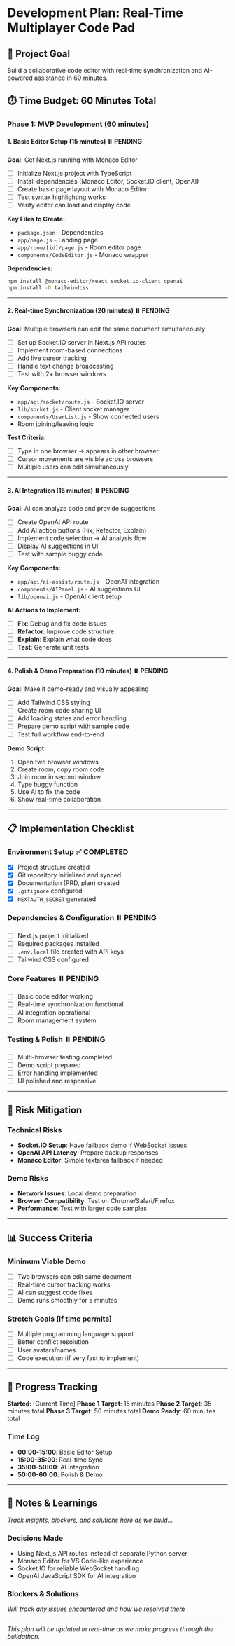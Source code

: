 # Development Plan: Real-Time Multiplayer Code Pad

## 🎯 Project Goal
Build a collaborative code editor with real-time synchronization and AI-powered assistance in 60 minutes.

## ⏱️ Time Budget: 60 Minutes Total

### Phase 1: MVP Development (60 minutes)

#### 1. Basic Editor Setup (15 minutes) ⏸️ PENDING
**Goal**: Get Next.js running with Monaco Editor
- [ ] Initialize Next.js project with TypeScript
- [ ] Install dependencies (Monaco Editor, Socket.IO client, OpenAI)
- [ ] Create basic page layout with Monaco Editor
- [ ] Test syntax highlighting works
- [ ] Verify editor can load and display code

**Key Files to Create:**
- `package.json` - Dependencies
- `app/page.js` - Landing page
- `app/room/[id]/page.js` - Room editor page
- `components/CodeEditor.js` - Monaco wrapper

**Dependencies:**
```bash
npm install @monaco-editor/react socket.io-client openai
npm install -D tailwindcss
```

---

#### 2. Real-time Synchronization (20 minutes) ⏸️ PENDING
**Goal**: Multiple browsers can edit the same document simultaneously
- [ ] Set up Socket.IO server in Next.js API routes
- [ ] Implement room-based connections
- [ ] Add live cursor tracking
- [ ] Handle text change broadcasting
- [ ] Test with 2+ browser windows

**Key Components:**
- `app/api/socket/route.js` - Socket.IO server
- `lib/socket.js` - Client socket manager
- `components/UserList.js` - Show connected users
- Room joining/leaving logic

**Test Criteria:**
- [ ] Type in one browser → appears in other browser
- [ ] Cursor movements are visible across browsers
- [ ] Multiple users can edit simultaneously

---

#### 3. AI Integration (15 minutes) ⏸️ PENDING
**Goal**: AI can analyze code and provide suggestions
- [ ] Create OpenAI API route
- [ ] Add AI action buttons (Fix, Refactor, Explain)
- [ ] Implement code selection → AI analysis flow
- [ ] Display AI suggestions in UI
- [ ] Test with sample buggy code

**Key Components:**
- `app/api/ai-assist/route.js` - OpenAI integration
- `components/AIPanel.js` - AI suggestions UI
- `lib/openai.js` - OpenAI client setup

**AI Actions to Implement:**
- [ ] **Fix**: Debug and fix code issues
- [ ] **Refactor**: Improve code structure
- [ ] **Explain**: Explain what code does
- [ ] **Test**: Generate unit tests

---

#### 4. Polish & Demo Preparation (10 minutes) ⏸️ PENDING
**Goal**: Make it demo-ready and visually appealing
- [ ] Add Tailwind CSS styling
- [ ] Create room code sharing UI
- [ ] Add loading states and error handling
- [ ] Prepare demo script with sample code
- [ ] Test full workflow end-to-end

**Demo Script:**
1. Open two browser windows
2. Create room, copy room code
3. Join room in second window
4. Type buggy function
5. Use AI to fix the code
6. Show real-time collaboration

---

## 📋 Implementation Checklist

### Environment Setup ✅ COMPLETED
- [x] Project structure created
- [x] Git repository initialized and synced
- [x] Documentation (PRD, plan) created
- [x] `.gitignore` configured
- [x] `NEXTAUTH_SECRET` generated

### Dependencies & Configuration ⏸️ PENDING
- [ ] Next.js project initialized
- [ ] Required packages installed
- [ ] `.env.local` file created with API keys
- [ ] Tailwind CSS configured

### Core Features ⏸️ PENDING
- [ ] Basic code editor working
- [ ] Real-time synchronization functional
- [ ] AI integration operational
- [ ] Room management system

### Testing & Polish ⏸️ PENDING
- [ ] Multi-browser testing completed
- [ ] Demo script prepared
- [ ] Error handling implemented
- [ ] UI polished and responsive

---

## 🚨 Risk Mitigation

### Technical Risks
- **Socket.IO Setup**: Have fallback demo if WebSocket issues
- **OpenAI API Latency**: Prepare backup responses
- **Monaco Editor**: Simple textarea fallback if needed

### Demo Risks
- **Network Issues**: Local demo preparation
- **Browser Compatibility**: Test on Chrome/Safari/Firefox
- **Performance**: Test with larger code samples

---

## 📊 Success Criteria

### Minimum Viable Demo
- [ ] Two browsers can edit same document
- [ ] Real-time cursor tracking works
- [ ] AI can suggest code fixes
- [ ] Demo runs smoothly for 5 minutes

### Stretch Goals (if time permits)
- [ ] Multiple programming language support
- [ ] Better conflict resolution
- [ ] User avatars/names
- [ ] Code execution (if very fast to implement)

---

## 🔄 Progress Tracking

**Started**: [Current Time]
**Phase 1 Target**: 15 minutes
**Phase 2 Target**: 35 minutes total
**Phase 3 Target**: 50 minutes total
**Demo Ready**: 60 minutes total

### Time Log
- **00:00-15:00**: Basic Editor Setup
- **15:00-35:00**: Real-time Sync
- **35:00-50:00**: AI Integration
- **50:00-60:00**: Polish & Demo

---

## 📝 Notes & Learnings

*Track insights, blockers, and solutions here as we build...*

### Decisions Made
- Using Next.js API routes instead of separate Python server
- Monaco Editor for VS Code-like experience
- Socket.IO for reliable WebSocket handling
- OpenAI JavaScript SDK for AI integration

### Blockers & Solutions
*Will track any issues encountered and how we resolved them*

---

*This plan will be updated in real-time as we make progress through the buildathon.*
